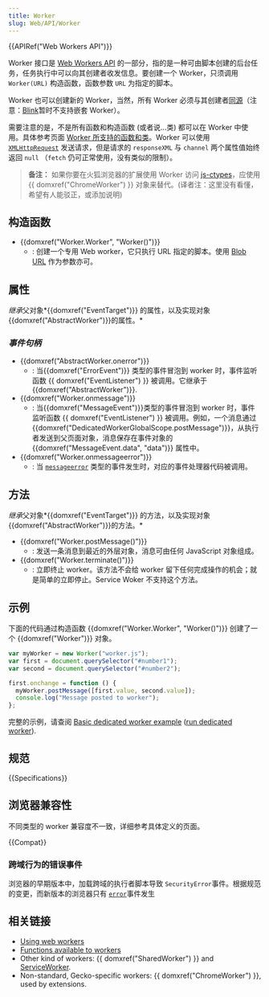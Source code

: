 ```yaml
---
title: Worker
slug: Web/API/Worker
---
```


{{APIRef("Web Workers API")}}

Worker 接口是 [Web Workers API](/zh-CN/docs/Web/API/Web_Workers_API) 的一部分，指的是一种可由脚本创建的后台任务，任务执行中可以向其创建者收发信息。要创建一个 Worker，只须调用 `Worker(URL)` 构造函数，函数参数 `URL` 为指定的脚本。

Worker 也可以创建新的 Worker，当然，所有 Worker 必须与其创建者[同源](/zh-CN/docs/Web/Security/Same-origin_policy)（注意：[Blink](https://groups.google.com/a/chromium.org/forum/#!topic/blink-dev/5R3B4RN4GHU)暂时不支持嵌套 Worker）。

需要注意的是，不是所有函数和构造函数 (或者说…类) 都可以在 Worker 中使用。具体参考页面 [Worker 所支持的函数和类](/zh-CN/docs/Web/API/Web_Workers_API/Functions_and_classes_available_to_workers)。Worker 可以使用 [`XMLHttpRequest`](/zh-CN/DOM/XMLHttpRequest) 发送请求，但是请求的 `responseXML` 与 `channel` 两个属性值始终返回 `null` （`fetch` 仍可正常使用，没有类似的限制）。

> **备注：** 如果你要在火狐浏览器的扩展使用 Worker 访问 [js-ctypes](/zh-CN/docs/Mozilla/js-ctypes)，应使用 {{ domxref("ChromeWorker") }} 对象来替代。(译者注：这里没有看懂，希望有人能驳正，或添加说明)

## 构造函数

- {{domxref("Worker.Worker", "Worker()")}}
  - : 创建一个专用 Web worker，它只执行 URL 指定的脚本。使用 [Blob URL](/zh-CN/docs/Web/API/Blob) 作为参数亦可。

## 属性

*继承*父对象*{{domxref("EventTarget")}} 的属性，以及实现对象 {{domxref("AbstractWorker")}}的属性。*

### _事件句柄_

- {{domxref("AbstractWorker.onerror")}}
  - : 当{{domxref("ErrorEvent")}} 类型的事件冒泡到 worker 时，事件监听函数 {{ domxref("EventListener") }} 被调用。它继承于 {{domxref("AbstractWorker")}}.
- {{domxref("Worker.onmessage")}}
  - : 当{{domxref("MessageEvent")}}类型的事件冒泡到 worker 时，事件监听函数 {{ domxref("EventListener") }} 被调用。例如，一个消息通过 {{domxref("DedicatedWorkerGlobalScope.postMessage")}}，从执行者发送到父页面对象，消息保存在事件对象的 {{domxref("MessageEvent.data", "data")}} 属性中。
- {{domxref("Worker.onmessageerror")}}
  - : 当 [`messageerror`](/zh-CN/docs/Web/API/DedicatedWorkerGlobalScope/messageerror_event) 类型的事件发生时，对应的事件处理器代码被调用。

## 方法

*继承*父对象*{{domxref("EventTarget")}} 的方法，以及实现对象 {{domxref("AbstractWorker")}}的方法。*

- {{domxref("Worker.postMessage()")}}
  - : 发送一条消息到最近的外层对象，消息可由任何 JavaScript 对象组成。
- {{domxref("Worker.terminate()")}}
  - : 立即终止 worker。该方法不会给 worker 留下任何完成操作的机会；就是简单的立即停止。Service Woker 不支持这个方法。

## 示例

下面的代码通过构造函数 {{domxref("Worker.Worker", "Worker()")}} 创建了一个 {{domxref("Worker")}} 对象。

```js
var myWorker = new Worker("worker.js");
var first = document.querySelector("#number1");
var second = document.querySelector("#number2");

first.onchange = function () {
  myWorker.postMessage([first.value, second.value]);
  console.log("Message posted to worker");
};
```

完整的示例，请查阅 [Basic dedicated worker example](https://github.com/mdn/simple-web-worker) ([run dedicated worker](http://mdn.github.io/simple-web-worker/)).

## 规范

{{Specifications}}

## 浏览器兼容性

不同类型的 worker 兼容度不一致，详细参考具体定义的页面。

{{Compat}}

### 跨域行为的错误事件

浏览器的早期版本中，加载跨域的执行者脚本导致 `SecurityError`事件。根据规范的变更，而新版本的浏览器只有 [`error`](/zh-CN/docs/Web/API/Element/error_event)事件发生

## 相关链接

- [Using web workers](/En/Using_web_workers)
- [Functions available to workers](/En/DOM/Worker/Functions_available_to_workers)
- Other kind of workers: {{ domxref("SharedWorker") }} and [ServiceWorker](/zh-CN/docs/Web/API/ServiceWorker_API).
- Non-standard, Gecko-specific workers: {{ domxref("ChromeWorker") }}, used by extensions.
